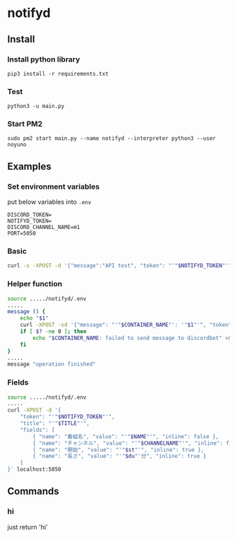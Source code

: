 # notifyd

## Install

### Install python library

~~~
pip3 install -r requirements.txt
~~~

### Test

~~~
python3 -u main.py
~~~

### Start PM2

~~~
sudo pm2 start main.py --name notifyd --interpreter python3 --user noyuno
~~~

## Examples

### Set environment variables

put below variables into `.env`

~~~
DISCORD_TOKEN=
NOTIFYD_TOKEN=
DISCORD_CHANNEL_NAME=m1
PORT=5050
~~~

### Basic

~~~bash
curl -s -XPOST -d '{"message":"API test", "token": "'"$NOTIFYD_TOKEN"'"}' localhost:5050 >/dev/null
~~~

### Helper function

~~~bash
source ...../notifyd/.env
.....
message () {
    echo "$1"
    curl -XPOST -sd '{"message": "'"$CONTAINER_NAME"': '"$1"'", "token": "'"$NOTIFYD_TOKEN"'"}' localhost:5050 >/dev/null
    if [ $? -ne 0 ]; then
        echo "$CONTAINER_NAME: failed to send message to discordbot" >&2
    fi
}
.....
message "operation finished"
~~~

### Fields

~~~bash
source ...../notifyd/.env
.....
curl -XPOST -d '{
    "token": "'"$NOTIFYD_TOKEN"'",
    "title": "'"$TITLE"'",
    "fields": [
        { "name": "番組名", "value": "'"$NAME"'", "inline": false },
        { "name": "チャンネル", "value": "'"$CHANNELNAME"'", "inline": false },
        { "name": "開始", "value": "'"$st"'", "inline": true },
        { "name": "長さ", "value": "'"$du"'分", "inline": true }
    ]
}' localhost:5050
~~~

## Commands

### hi

just return 'hi'


